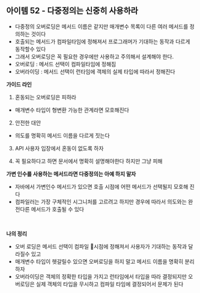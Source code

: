 ## 아이템 52 - 다중정의는 신중히 사용하라

- 다중정의 오버로딩은 메서드 이름은 같지만 매개변수 목록이 다른 여러 메서드를 정의하는 것이다
- 호출되는 메서드가 컴파일타임에 정해져서 프로그래머가 기대하는 동작과 다르게 동작할수 있다
- 그래서 오버로딩은 꼭 필요한 경우에만 사용하고 주의해서 설계해야 한다.
- 오버로딩 : 메서드 선택이 컴파일타임에 정해짐
- 오버라이딩 : 메서드 선택이 런타임에 객체의 실제 타입에 따라서 정해진다


**가이드 라인**
1. 혼동되는 오버로딩은 피하라
  - 매개변수 타입이 형변환 가능한 관계라면 모호해진다

2. 안전한 대안
  - 의도를 명확히 메서드 이름을 다르게 짓는다

3. API 사용자 입장에서 혼동이 없도록 하자

4. 꼭 필요하다고 하면 문서에서 명확히 설명해야한다 하지만 그냥 피해

**가변 인수를 사용하는 메서드라면 다중정의는 아예 하지 말자**
- 자바에서 가변인수 메서드가 있으면 호출 시점에 어떤 메서드가 선택될지 모호해 진다
- 컴파일러는 가장 구체적인 시그니처를 고르려고 하지만 경우에 따라서 의도와는 완전다른 메서드가 호출될 수 있다


<br/>

**나의 정리**
- 오버 로딩은 메서드 선택이 컴파일 시점에 정해져서 사용자가 기대하는 동작과 달라질수 있고
- 매개변수 타입이 헷갈릴수 있으면 오버로딩을 하지 말고 메서드 이름을 명확히 분리하자
- 오버라이딩은 객체의 정확한 타입을 가지고 런타임에서 타입을 따라 결정되지만 오버로딩은 실제 객체의 타입을 무시하고 컴파일 타임에 결정되어서 문제가 된다
